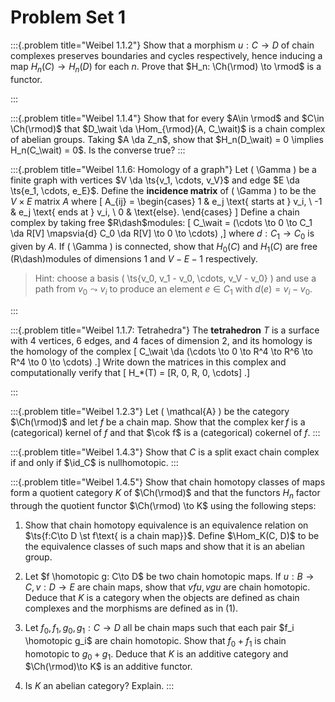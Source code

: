 # Problem Set 1


:::{.problem title="Weibel 1.1.2"}
Show that a morphism $u: C\to D$ of chain complexes preserves boundaries and cycles respectively, hence inducing a map $H_n(C) \to H_n(D)$ for each $n$.
Prove that $H_n: \Ch(\rmod) \to \rmod$ is a functor.

:::

:::{.problem title="Weibel 1.1.4"}
Show that for every $A\in \rmod$ and $C\in \Ch(\rmod)$ that $D_\wait \da \Hom_{\rmod}(A, C_\wait)$ is a chain complex of abelian groups.
Taking $A \da Z_n$, show that $H_n(D_\wait) = 0 \implies H_n(C_\wait) = 0$.
Is the converse true?
:::

:::{.problem title="Weibel 1.1.6: Homology of a graph"}
Let \( \Gamma \) be a finite graph with vertices $V \da \ts{v_1, \cdots, v_V}$ and edge $E \da \ts{e_1, \cdots, e_E}$.
Define the **incidence matrix** of \( \Gamma \) to be the $V\times E$ matrix $A$ where 
\[
A_{ij} = 
\begin{cases}
1 & e_j \text{ starts at } v_i, 
\\
-1 & e_j \text{ ends at } v_i,
\\
0 & \text{else}.
\end{cases}
\]
Define a chain complex by taking free $R\dash$modules:
\[
C_\wait = (\cdots \to 0 \to C_1 \da R[V] \mapsvia{d}  C_0 \da R[V] \to 0 \to \cdots)
,\]
where $d: C_1\to C_0$ is given by $A$.
If \( \Gamma \) is connected, show that $H_0(C)$ and $H_1(C)$ are free \(R\dash\)modules of dimensions 1 and $V-E-1$ respectively.

> Hint: choose a basis \( \ts{v_0, v_1 - v_0, \cdots, v_V - v_0} \) and use a path from $v_0 \leadsto v_i$ to produce an element $e\in C_1$ with $d(e) = v_i - v_0$.


:::


:::{.problem title="Weibel 1.1.7: Tetrahedra"}
The **tetrahedron** $T$ is a surface with 4 vertices, 6 edges, and 4 faces of dimension 2, and its homology is the homology of the complex
\[
C_\wait \da (\cdots \to 0 \to R^4 \to R^6 \to R^4 \to 0 \to \cdots)
.\]
Write down the matrices in this complex and computationally verify that 
\[
H_*(T) = [R, 0, R, 0, \cdots]
.\]

:::


:::{.problem title="Weibel 1.2.3"}
Let \( \mathcal{A}  \) be the category $\Ch(\rmod)$ and let $f$ be a chain map.
Show that the complex $\ker f$ is a (categorical) kernel of $f$ and that $\cok f$ is a (categorical) cokernel of $f$.
:::



:::{.problem title="Weibel 1.4.3"}
Show that $C$ is a split exact chain complex if and only if $\id_C$ is nullhomotopic.
:::



:::{.problem title="Weibel 1.4.5"}
Show that chain homotopy classes of maps form a quotient category $K$ of $\Ch(\rmod)$ and that the functors $H_n$ factor through the quotient functor $\Ch(\rmod) \to K$ using the following steps:

1. Show that chain homotopy equivalence is an equivalence relation on $\ts{f:C\to D \st f\text{ is a chain map}}$.
  Define $\Hom_K(C, D)$ to be the equivalence classes of such maps and show that it is an abelian group.

2. Let $f \homotopic g: C\to D$ be two chain homotopic maps.
  If $u: B\to C, v:D\to E$ are chain maps, show that $vfu, vgu$ are chain homotopic.
  Deduce that $K$ is a category when the objects are defined as chain complexes and the morphisms are defined as in (1).

3. Let $f_0, f_1, g_0, g_1: C\to D$ all be chain maps such that each pair $f_i \homotopic g_i$ are chain homotopic.
  Show that $f_0 + f_1$ is chain homotopic to $g_0 + g_1$.
  Deduce that $K$ is an additive category and $\Ch(\rmod)\to K$ is an additive functor.

4. Is $K$ an abelian category? 
  Explain.
:::

